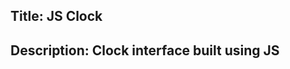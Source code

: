 Title: JS Clock
--------------------------
Description: Clock interface built using JS 
--------------------------
